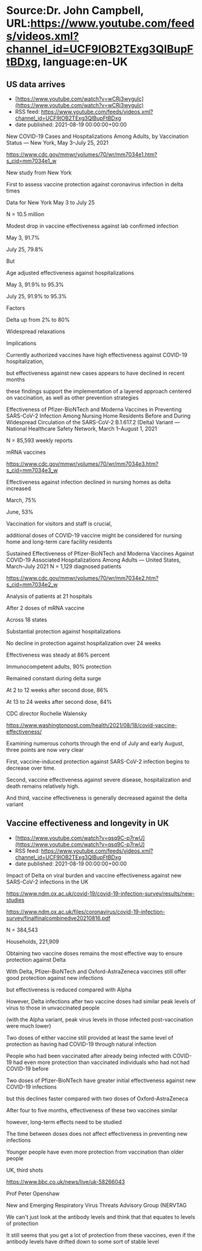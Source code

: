 # Source:Dr. John Campbell, URL:https://www.youtube.com/feeds/videos.xml?channel_id=UCF9IOB2TExg3QIBupFtBDxg, language:en-UK

## US data arrives
 - [https://www.youtube.com/watch?v=wCRj3wygulc](https://www.youtube.com/watch?v=wCRj3wygulc)
 - RSS feed: https://www.youtube.com/feeds/videos.xml?channel_id=UCF9IOB2TExg3QIBupFtBDxg
 - date published: 2021-08-19 00:00:00+00:00

New COVID-19 Cases and Hospitalizations Among Adults, by Vaccination Status — New York, May 3–July 25, 2021

https://www.cdc.gov/mmwr/volumes/70/wr/mm7034e1.htm?s_cid=mm7034e1_w

New study from New York

First to assess vaccine protection against coronavirus infection in delta times

Data for New York May 3 to July 25

N = 10.5 million

Modest drop in vaccine effectiveness against lab confirmed infection

May 3, 91.7%

July 25, 79.8%

But

Age adjusted effectiveness against hospitalizations

May 3, 91.9% to 95.3%

July 25, 91.9% to 95.3%

Factors

Delta up from 2% to 80%

Widespread relaxations

Implications

Currently authorized vaccines have high effectiveness against COVID-19 hospitalization, 

but effectiveness against new cases appears to have declined in recent months

these findings support the implementation of a layered approach centered on vaccination, as well as other prevention strategies

Effectiveness of Pfizer-BioNTech and Moderna Vaccines in Preventing SARS-CoV-2 Infection Among Nursing Home Residents Before and During Widespread Circulation of the SARS-CoV-2 B.1.617.2 (Delta) Variant — National Healthcare Safety Network, March 1–August 1, 2021

N = 85,593 weekly reports

mRNA vaccines

https://www.cdc.gov/mmwr/volumes/70/wr/mm7034e3.htm?s_cid=mm7034e3_w

Effectiveness against infection declined in nursing homes as delta increased

March, 75%

June, 53%

Vaccination for visitors and staff is crucial,

additional doses of COVID-19 vaccine might be considered for nursing home and long-term care facility residents

Sustained Effectiveness of Pfizer-BioNTech and Moderna Vaccines Against COVID-19 Associated Hospitalizations Among Adults — United States, March–July 2021
N = 1,129 diagnosed patients

https://www.cdc.gov/mmwr/volumes/70/wr/mm7034e2.htm?s_cid=mm7034e2_w

Analysis of patients at 21 hospitals

After 2 doses of mRNA vaccine

Across 18 states

Substantial protection against hospitalizations

No decline in protection against hospitalization over 24 weeks

Effectiveness was steady at 86% percent

Immunocompetent adults, 90% protection

Remained constant during delta surge

At 2 to 12 weeks after second dose, 86%

At 13 to 24 weeks after second dose, 84%

CDC director Rochelle Walensky

https://www.washingtonpost.com/health/2021/08/18/covid-vaccine-effectiveness/

Examining numerous cohorts through the end of July and early August, three points are now very clear

First, vaccine-induced protection against SARS-CoV-2 infection begins to decrease over time. 

Second, vaccine effectiveness against severe disease, hospitalization and death remains relatively high. 

And third, vaccine effectiveness is generally decreased against the delta variant

## Vaccine effectiveness and longevity in UK
 - [https://www.youtube.com/watch?v=qsq9C-p7rwU](https://www.youtube.com/watch?v=qsq9C-p7rwU)
 - RSS feed: https://www.youtube.com/feeds/videos.xml?channel_id=UCF9IOB2TExg3QIBupFtBDxg
 - date published: 2021-08-19 00:00:00+00:00

Impact of Delta on viral burden and vaccine effectiveness against new SARS-CoV-2 infections in the UK 

https://www.ndm.ox.ac.uk/covid-19/covid-19-infection-survey/results/new-studies

https://www.ndm.ox.ac.uk/files/coronavirus/covid-19-infection-survey/finalfinalcombinedve20210816.pdf

N = 384,543

Households, 221,909

Obtaining two vaccine doses remains the most effective way to ensure protection against Delta 

With Delta, Pfizer-BioNTech and Oxford-AstraZeneca vaccines still offer good protection against new infections

but effectiveness is reduced compared with Alpha

However, Delta infections after two vaccine doses had similar peak levels of virus to those in unvaccinated people

(with the Alpha variant, peak virus levels in those infected post-vaccination were much lower)

Two doses of either vaccine still provided at least the same level of protection as having had COVID-19 through natural infection

People who had been vaccinated after already being infected with COVID-19 had even more protection than vaccinated individuals who had not had COVID-19 before

Two doses of Pfizer-BioNTech have greater initial effectiveness against new COVID-19 infections

but this declines faster compared with two doses of Oxford-AstraZeneca

After four to five months, effectiveness of these two vaccines similar

however, long-term effects need to be studied

The time between doses does not affect effectiveness in preventing new infections

Younger people have even more protection from vaccination than older people

UK, third shots

https://www.bbc.co.uk/news/live/uk-58266043

Prof Peter Openshaw

New and Emerging Respiratory Virus Threats Advisory Group (NERVTAG

We can't just look at the antibody levels and think that that equates to levels of protection

It still seems that you get a lot of protection from these vaccines, even if the antibody levels have drifted down to some sort of stable level


